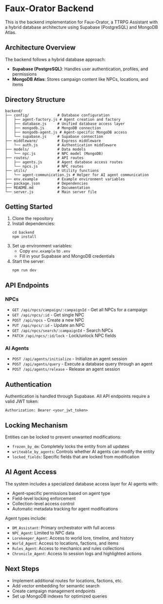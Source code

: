 # Faux-Orator Backend

This is the backend implementation for Faux-Orator, a TTRPG Assistant with a hybrid database architecture using Supabase (PostgreSQL) and MongoDB Atlas.

## Architecture Overview

The backend follows a hybrid database approach:

- **Supabase (PostgreSQL)**: Handles user authentication, profiles, and permissions
- **MongoDB Atlas**: Stores campaign content like NPCs, locations, and items

## Directory Structure

```
backend/
├── config/             # Database configuration
│   ├── agent-factory.js # Agent creation and factory
│   ├── database.js     # Unified database access layer
│   ├── mongodb.js      # MongoDB connection
│   ├── mongodb-agent.js # Agent-specific MongoDB access
│   └── supabase.js     # Supabase connection
├── middleware/         # Express middleware
│   └── auth.js         # Authentication middleware
├── models/             # Data models
│   └── npc.js          # NPC model (MongoDB)
├── routes/             # API routes
│   ├── agents.js       # Agent database access routes
│   └── npcs.js         # NPC routes
├── utils/              # Utility functions
│   └── agent-communication.js # Helper for AI agent communication
├── env.example         # Example environment variables
├── package.json        # Dependencies
├── README.md           # Documentation
└── server.js           # Main server file
```

## Getting Started

1. Clone the repository
2. Install dependencies:
   ```
   cd backend
   npm install
   ```
3. Set up environment variables:
   - Copy `env.example` to `.env`
   - Fill in your Supabase and MongoDB credentials
4. Start the server:
   ```
   npm run dev
   ```

## API Endpoints

### NPCs

- `GET /api/npcs/campaign/:campaignId` - Get all NPCs for a campaign
- `GET /api/npcs/:id` - Get single NPC
- `POST /api/npcs` - Create a new NPC
- `PUT /api/npcs/:id` - Update an NPC
- `GET /api/npcs/search/:campaignId` - Search NPCs
- `PATCH /api/npcs/:id/lock` - Lock/unlock NPC fields

### AI Agents

- `POST /api/agents/initialize` - Initialize an agent session
- `POST /api/agents/query` - Execute a database query through an agent
- `POST /api/agents/release` - Release an agent session

## Authentication

Authentication is handled through Supabase. All API endpoints require a valid JWT token:

```
Authorization: Bearer <your_jwt_token>
```

## Locking Mechanism

Entities can be locked to prevent unwanted modifications:

- `frozen_by_dm`: Completely locks the entity from all updates
- `writeable_by_agents`: Controls whether AI agents can modify the entity
- `locked_fields`: Specific fields that are locked from modification

## AI Agent Access

The system includes a specialized database access layer for AI agents with:

- Agent-specific permissions based on agent type
- Field-level locking enforcement
- Collection-level access control
- Automatic metadata tracking for agent modifications

Agent types include:

- `DM_Assistant`: Primary orchestrator with full access
- `NPC_Agent`: Limited to NPC data
- `Lorekeeper_Agent`: Access to world lore, timeline, and history
- `World_Agent`: Access to locations, factions, and items
- `Rules_Agent`: Access to mechanics and rules collections
- `Chronicle_Agent`: Access to session logs and highlighted actions

## Next Steps

- Implement additional routes for locations, factions, etc.
- Add vector embedding for semantic search
- Create campaign management endpoints
- Set up MongoDB indexes for optimized queries
